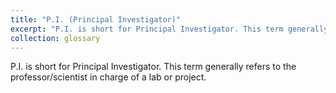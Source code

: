 ```yaml
---
title: "P.I. (Principal Investigator)"
excerpt: "P.I. is short for Principal Investigator. This term generally refers to the professor/scientist in charge of a lab or project."
collection: glossary
---
```


P.I. is short for Principal Investigator. 
This term generally refers to the professor/scientist in charge of a lab or project.
